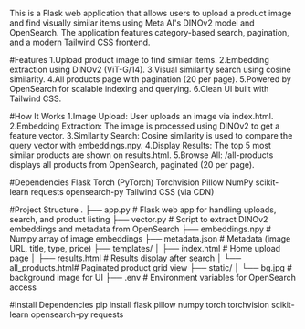 This is a Flask web application that allows users to upload a product image and find visually similar items using Meta AI's DINOv2 model and OpenSearch. The application features category-based search, pagination, and a modern Tailwind CSS frontend.

#Features
1.Upload product image to find similar items.
2.Embedding extraction using DINOv2 (ViT-G/14).
3.Visual similarity search using cosine similarity.
4.All products page with pagination (20 per page).
5.Powered by OpenSearch for scalable indexing and querying.
6.Clean UI built with Tailwind CSS.

#How It Works
1.Image Upload: User uploads an image via index.html.
2.Embedding Extraction: The image is processed using DINOv2 to get a feature vector.
3.Similarity Search: Cosine similarity is used to compare the query vector with embeddings.npy.
4.Display Results: The top 5 most similar products are shown on results.html.
5.Browse All: /all-products displays all products from OpenSearch, paginated (20 per page).

#Dependencies
Flask
Torch (PyTorch)
Torchvision
Pillow
NumPy
scikit-learn
requests
opensearch-py
Tailwind CSS (via CDN)

#Project Structure
.
├── app.py # Flask web app for handling uploads, search, and product listing
├── vector.py # Script to extract DINOv2 embeddings and metadata from OpenSearch
├── embeddings.npy # Numpy array of image embeddings
├── metadata.json # Metadata (image URL, title, type, price)
├── templates/
│ ├── index.html # Home upload page
│ ├── results.html # Results display after search
│ └── all_products.html# Paginated product grid view
├── static/
│ └── bg.jpg # background image for UI
├── .env # Environment variables for OpenSearch access

#Install Dependencies
pip install flask pillow numpy torch torchvision scikit-learn opensearch-py requests

